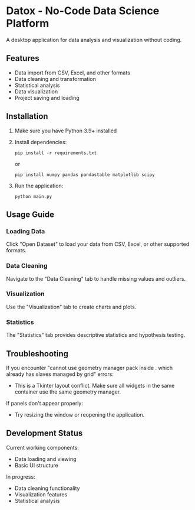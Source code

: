 # Datox - No-Code Data Science Platform

A desktop application for data analysis and visualization without coding.

## Features

- Data import from CSV, Excel, and other formats
- Data cleaning and transformation
- Statistical analysis
- Data visualization
- Project saving and loading

## Installation

1. Make sure you have Python 3.9+ installed
2. Install dependencies:
   ```
   pip install -r requirements.txt
   ```
   or
   ```
   pip install numpy pandas pandastable matplotlib scipy
   ```

3. Run the application:
   ```
   python main.py
   ```

## Usage Guide

### Loading Data
Click "Open Dataset" to load your data from CSV, Excel, or other supported formats.

### Data Cleaning
Navigate to the "Data Cleaning" tab to handle missing values and outliers.

### Visualization
Use the "Visualization" tab to create charts and plots.

### Statistics
The "Statistics" tab provides descriptive statistics and hypothesis testing.

## Troubleshooting

If you encounter "cannot use geometry manager pack inside . which already has slaves managed by grid" errors:
- This is a Tkinter layout conflict. Make sure all widgets in the same container use the same geometry manager.

If panels don't appear properly:
- Try resizing the window or reopening the application.

## Development Status

Current working components:
- Data loading and viewing
- Basic UI structure

In progress:
- Data cleaning functionality
- Visualization features
- Statistical analysis
